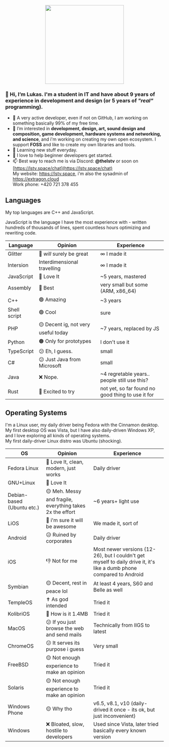 <p align="center">
      <img height="250" src="https://cdn-origin.extragon.cloud/file/d735f166e6c65ac4b412baf2650ac572.svg?cache">
</p>

### 👋 Hi, I’m **Lukas**. I'm a student in IT and have about 9 years of experience in development and design (or 5 years of *"real"* programming).
- 🗿 A very active developer, even if not on GitHub, I am working on something basically 99% of my free time.
- 👀 I’m interested in **development, design, art, sound design and composition, game development, hardware systems and networking, and science**, and i'm working on creating my own open ecosystem. I support **FOSS** and like to create my own libraries and tools.
- 🌱 Learning new stuff everyday.
- 💞️ I love to help beginner developers get started.
- 📫 Best way to reach me is via Discord: **@thelstv** or soon on [https://lstv.space/chat](https://lstv.space/chat)<br>
      My website: https://lstv.space, i'm also the sysadmin of https://extragon.cloud<br>
      Work phone: +420 721 378 455

## Languages

My top languages are C++ and JavaScript.

JavaScript is the language I have the most experience with - written hundreds of thousands of lines, spent countless hours optimizing and rewriting code.

| Language                     | Opinion      | Experience   |
|------------------------------|--------------|--------------|
| Glitter | 🫥 *will* surely be great | ∞ I made it |
| Intersion | Interdimensional travelling | ∞ I made it |
| JavaScript | 💖 Love It | ~5 years, mastered |
| Assembly | 💪 Best | very small but some (ARM, x86_64) |
| C++ | 🟢 Amazing | ~3 years |
| Shell script | 🟢 Cool | sure |
| PHP | 🟡 Decent ig, not very useful today | ~7 years, replaced by JS |
| Python | 🟠 Only for prototypes | I don't use it |
| TypeScript | 😕 Eh, I guess. | small |
| C# | 😕 Just Java from Microsoft | small |
| Java | ❌ Nope. | ~4 regretable years.. people still use this? |
| Rust | 🫥 Excited to try | not yet, so far found no good thing to use it for |

## Operating Systems

I'm a Linux user, my daily driver being Fedora with the Cinnamon desktop.<br>
My first desktop OS was Vista, but I have also daily-driven Windows XP, and I love exploring all kinds of operating systems.<br>
My first daily-driver Linux distro was Ubuntu (shocking).

| OS                     | Opinion      | Experience   |
|------------------------------|--------------|--------------|
| Fedora Linux | 💖 Love It, clean, modern, just works | Daily driver |
| GNU+Linux | 💖 Love It | |
| Debian-based (Ubuntu etc.) | 🟡 Meh. Messy and fragile, everything takes 2x the effort | ~6 years+ light use |
| LiOS | 🫥 i'm sure it will be awesome | We made it, sort of |
| Android | 😥 Ruined by corporates | Daily driver |
| iOS | 👎 Not for me | Most newer versions (12-26), but I couldn't get myself to daily drive it, it's like a dumb phone compared to Android |
| Symbian | 🟡 Decent, rest in peace lol | At least 4 years, S60 and Belle as well |
| TempleOS | ✝️ As god intended | Tried it |
| KolibriOS | 💾 How is it 1.4MB | Tried it |
| MacOS | 😕 If you just browse the web and send mails | Technically from IIGS to latest |
| ChromeOS | 😕 It serves its purpose i guess | Very small |
| FreeBSD | 🟡 Not enough experience to make an opinion | Tried it |
| Solaris | 🟡 Not enough experience to make an opinion | Tried it |
| Windows Phone | 🟡 Why tho | v6.5, v8.1, v10 (daily-drived it once - its ok, but just inconvenient) |
| Windows | ❌ Bloated, slow, hostile to developers | Used since Vista, later tried basically every known version |

